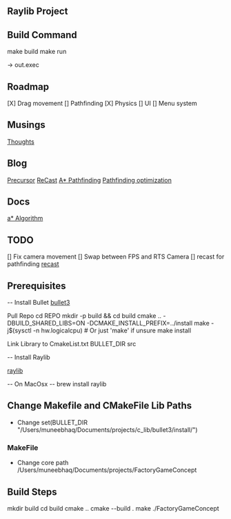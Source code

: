 ## Raylib Project


## Build Command

make build
make run


 -> out.exec


## Roadmap

[X] Drag movement
[] Pathfinding
[X] Physics
[] UI
[] Menu system


## Musings
[Thoughts](Thoughts.md)

## Blog 
[Precursor](blog/001.md)
[ReCast](blog/002.md)
[A* Pathfinding](blog/003.md)
[Pathfinding optimization](blog/004.md)

## Docs 
[a* Algorithm](src/Common/pathfinding/a_*.MD)

## TODO

[] Fix camera movement
[] Swap between FPS and RTS Camera
[] recast for pathfinding [recast](https://github.com/recastnavigation/recastnavigation/blob/main/Docs/_99_Roadmap.md)


## Prerequisites

-- Install Bullet 
[bullet3](https://github.com/bulletphysics/bullet3)

Pull Repo
cd REPO
mkdir -p build && cd build
cmake .. -DBUILD_SHARED_LIBS=ON -DCMAKE_INSTALL_PREFIX=../install
make -j$(sysctl -n hw.logicalcpu)  # Or just 'make' if unsure
make install

Link Library to CmakeList.txt BULLET_DIR src

-- Install Raylib 

[raylib](https://www.raylib.com/)

 -- On MacOsx --
brew install raylib

## Change Makefile and CMakeFile Lib Paths
 - Change set(BULLET_DIR "/Users/muneebhaq/Documents/projects/c_lib/bullet3/install/")
### MakeFile
- Change core path /Users/muneebhaq/Documents/projects/FactoryGameConcept

## Build Steps

mkdir build
cd build
cmake ..
cmake --build .
make
./FactoryGameConcept 